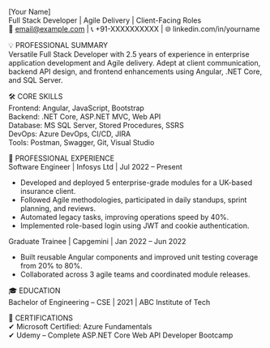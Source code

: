 [Your Name]  
Full Stack Developer | Agile Delivery | Client-Facing Roles  
📧 email@example.com | 📞 +91-XXXXXXXXXX | 🌐 linkedin.com/in/yourname

💡 PROFESSIONAL SUMMARY  
Versatile Full Stack Developer with 2.5 years of experience in enterprise application development and Agile delivery. Adept at client communication, backend API design, and frontend enhancements using Angular, .NET Core, and SQL Server.

🛠 CORE SKILLS  
Frontend: Angular, JavaScript, Bootstrap  
Backend: .NET Core, ASP.NET MVC, Web API  
Database: MS SQL Server, Stored Procedures, SSRS  
DevOps: Azure DevOps, CI/CD, JIRA  
Tools: Postman, Swagger, Git, Visual Studio  

💼 PROFESSIONAL EXPERIENCE  
Software Engineer | Infosys Ltd | Jul 2022 – Present  
- Developed and deployed 5 enterprise-grade modules for a UK-based insurance client.  
- Followed Agile methodologies, participated in daily standups, sprint planning, and reviews.  
- Automated legacy tasks, improving operations speed by 40%.  
- Implemented role-based login using JWT and cookie authentication.

Graduate Trainee | Capgemini | Jan 2022 – Jun 2022  
- Built reusable Angular components and improved unit testing coverage from 20% to 80%.  
- Collaborated across 3 agile teams and coordinated module releases.

🎓 EDUCATION  
Bachelor of Engineering – CSE | 2021 | ABC Institute of Tech  

📜 CERTIFICATIONS  
✔ Microsoft Certified: Azure Fundamentals  
✔ Udemy – Complete ASP.NET Core Web API Developer Bootcamp  
